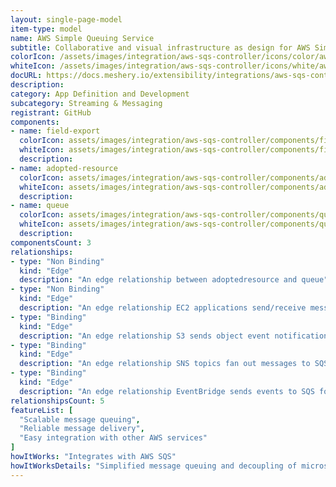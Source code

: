 ```yaml
---
layout: single-page-model
item-type: model
name: AWS Simple Queuing Service
subtitle: Collaborative and visual infrastructure as design for AWS Simple Queuing Service
colorIcon: /assets/images/integration/aws-sqs-controller/icons/color/aws-sqs-controller-color.svg
whiteIcon: /assets/images/integration/aws-sqs-controller/icons/white/aws-sqs-controller-white.svg
docURL: https://docs.meshery.io/extensibility/integrations/aws-sqs-controller
description: 
category: App Definition and Development
subcategory: Streaming & Messaging
registrant: GitHub
components: 
- name: field-export
  colorIcon: assets/images/integration/aws-sqs-controller/components/field-export/icons/color/field-export-color.svg
  whiteIcon: assets/images/integration/aws-sqs-controller/components/field-export/icons/white/field-export-white.svg
  description: 
- name: adopted-resource
  colorIcon: assets/images/integration/aws-sqs-controller/components/adopted-resource/icons/color/adopted-resource-color.svg
  whiteIcon: assets/images/integration/aws-sqs-controller/components/adopted-resource/icons/white/adopted-resource-white.svg
  description: 
- name: queue
  colorIcon: assets/images/integration/aws-sqs-controller/components/queue/icons/color/queue-color.svg
  whiteIcon: assets/images/integration/aws-sqs-controller/components/queue/icons/white/queue-white.svg
  description: 
componentsCount: 3
relationships: 
- type: "Non Binding"
  kind: "Edge"
  description: "An edge relationship between adoptedresource and queue"
- type: "Non Binding"
  kind: "Edge"
  description: "An edge relationship EC2 applications send/receive messages from SQS queues"
- type: "Binding"
  kind: "Edge"
  description: "An edge relationship S3 sends object event notifications to SQS"
- type: "Binding"
  kind: "Edge"
  description: "An edge relationship SNS topics fan out messages to SQS queues"
- type: "Binding"
  kind: "Edge"
  description: "An edge relationship EventBridge sends events to SQS for queuing"
relationshipsCount: 5
featureList: [
  "Scalable message queuing",
  "Reliable message delivery",
  "Easy integration with other AWS services"
]
howItWorks: "Integrates with AWS SQS"
howItWorksDetails: "Simplified message queuing and decoupling of microservices on AWS"
---
```

